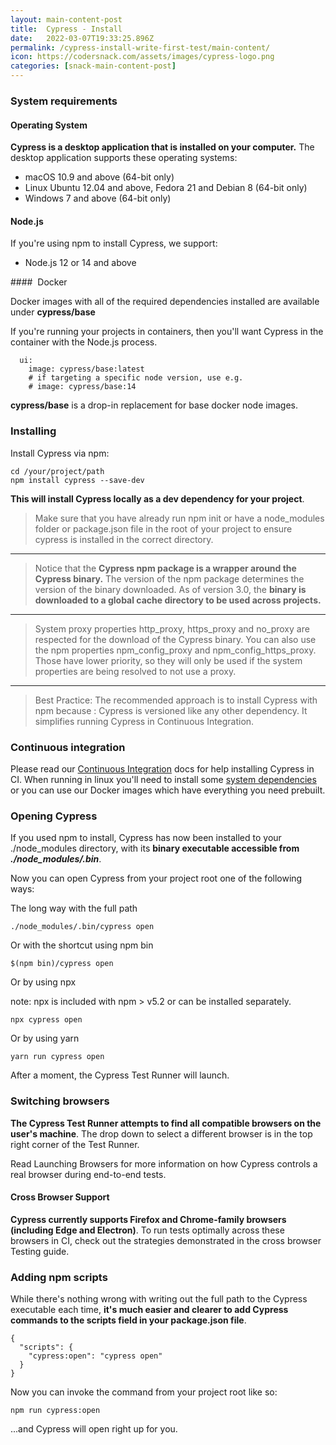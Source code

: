 ```yaml
---
layout: main-content-post
title:  Cypress - Install
date:   2022-03-07T19:33:25.896Z
permalink: /cypress-install-write-first-test/main-content/
icon: https://codersnack.com/assets/images/cypress-logo.png
categories: [snack-main-content-post]
---
```


###  System requirements


####   Operating System
**Cypress is a desktop application that is installed on your computer.** The desktop application supports these operating systems:

- macOS 10.9 and above (64-bit only)
- Linux Ubuntu 12.04 and above, Fedora 21 and Debian 8 (64-bit only)
- Windows 7 and above (64-bit only)

####  Node.js
If you're using npm to install Cypress, we support:

- Node.js 12 or 14 and above

####   Docker

Docker images with all of the required dependencies installed are available under **cypress/base**

If you're running your projects in containers, then you'll want Cypress in the container with the Node.js process.
``` 
  ui:
    image: cypress/base:latest
    # if targeting a specific node version, use e.g.
    # image: cypress/base:14
```
**cypress/base** is a drop-in replacement for base docker node images.


###   Installing

Install Cypress via npm:

``` 
cd /your/project/path
npm install cypress --save-dev
``` 
**This will install Cypress locally as a dev dependency for your project**.

> Make sure that you have already run npm init or have a node_modules folder or package.json file in the root of your project to ensure cypress is installed in the correct directory.

------------------------------------------------------------------------

> Notice that the **Cypress npm package is a wrapper around the Cypress binary.** The version of the npm package determines the version of the binary downloaded. As of version 3.0, the **binary is downloaded to a global cache directory to be used across projects.**

------------------------------------------------------------------------

> System proxy properties http_proxy, https_proxy and no_proxy are respected for the download of the Cypress binary. You can also use the npm properties npm_config_proxy and npm_config_https_proxy. Those have lower priority, so they will only be used if the system properties are being resolved to not use a proxy.

------------------------------------------------------------------------


> Best Practice:
The recommended approach is to install Cypress with npm because :
Cypress is versioned like any other dependency.
It simplifies running Cypress in Continuous Integration.

###  Continuous integration
Please read our [Continuous Integration](https://docs.cypress.io/guides/continuous-integration/introduction) docs for help installing Cypress in CI. When running in linux you'll need to install some [system dependencies](https://docs.cypress.io/guides/continuous-integration/introduction#Dependencies) or you can use our Docker images which have everything you need prebuilt.


###  Opening Cypress

If you used npm to install, Cypress has now been installed to your ./node_modules directory, with its **binary executable accessible from *./node_modules/.bin***.

Now you can open Cypress from your project root one of the following ways:

The long way with the full path

```
./node_modules/.bin/cypress open
```
Or with the shortcut using npm bin

```
$(npm bin)/cypress open
```
Or by using npx

note: npx is included with npm > v5.2 or can be installed separately.

```
npx cypress open
```
Or by using yarn

```
yarn run cypress open
```
After a moment, the Cypress Test Runner will launch.


###  Switching browsers
**The Cypress Test Runner attempts to find all compatible browsers on the user's machine**. The drop down to select a different browser is in the top right corner of the Test Runner.

Read Launching Browsers for more information on how Cypress controls a real browser during end-to-end tests.

####  Cross Browser Support

**Cypress currently supports Firefox and Chrome-family browsers (including Edge and Electron)**. To run tests optimally across these browsers in CI, check out the strategies demonstrated in the cross browser Testing guide.


###  Adding npm scripts

While there's nothing wrong with writing out the full path to the Cypress executable each time, **it's much easier and clearer to add Cypress commands to the scripts field in your package.json file**.

```
{
  "scripts": {
    "cypress:open": "cypress open"
  }
}
```
Now you can invoke the command from your project root like so:

```
npm run cypress:open
```
...and Cypress will open right up for you.